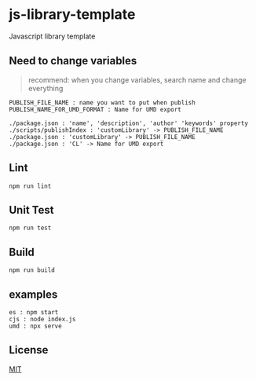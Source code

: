 # js-library-template
Javascript library template

## Need to change variables
> recommend: when you change variables, search name and change everything

```
PUBLISH_FILE_NAME : name you want to put when publish
PUBLISH_NAME_FOR_UMD_FORMAT : Name for UMD export

./package.json : 'name', 'description', 'author' 'keywords' property
./scripts/publishIndex : 'customLibrary' -> PUBLISH_FILE_NAME
./package.json : 'customLibrary' -> PUBLISH_FILE_NAME
./package.json : 'CL' -> Name for UMD export
```

## Lint
```
npm run lint
```

## Unit Test
```
npm run test
```

## Build

```
npm run build
```

## examples
```
es : npm start 
cjs : node index.js
umd : npx serve
```

## License
[MIT](https://choosealicense.com/licenses/mit/)
